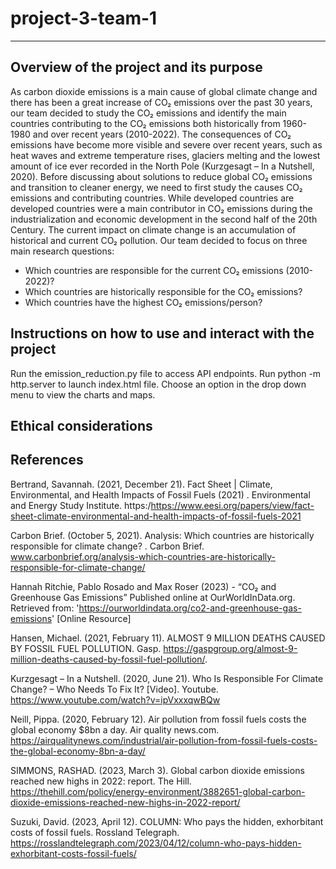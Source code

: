# project-3-team-1
---------
## Overview of the project and its purpose
As carbon dioxide emissions is a main cause of global climate change and there has been a great increase of CO₂ emissions over the past 30 years, our team decided to study the CO₂ emissions and identify the main countries contributing to the CO₂ emissions both historically from 1960-1980 and over recent years (2010-2022). The consequences of CO₂ emissions have become more visible and severe over recent years, such as heat waves and extreme temperature rises, glaciers melting and the lowest amount of ice ever recorded in the North Pole (Kurzgesagt – In a Nutshell, 2020). 
Before discussing about solutions to reduce global CO₂ emissions and transition to cleaner energy, we need to first study the causes CO₂ emissions and contributing countries. While developed countries are developed countries were a main contributor in CO₂ emissions during the industrialization and economic development in the second half of the 20th Century. The current impact on climate change is an accumulation of historical and current CO₂ pollution. 
Our team decided to focus on three main research questions:
-	Which countries are responsible for the current CO₂ emissions (2010-2022)?
-	Which countries are historically responsible for the CO₂ emissions?
-	Which countries have the highest CO₂ emissions/person?

## Instructions on how to use and interact with the project
Run the emission_reduction.py file to access API endpoints. 
Run python -m http.server to launch index.html file. 
Choose an option in the drop down menu to view the charts and maps.

## Ethical considerations 


## References 

Bertrand, Savannah. (2021, December 21). Fact Sheet | Climate, Environmental, and Health Impacts of 
Fossil Fuels (2021) . Environmental and Energy Study Institute. https:/https://www.eesi.org/papers/view/fact-sheet-climate-environmental-and-health-impacts-of-fossil-fuels-2021

Carbon Brief. (October 5, 2021). Analysis: Which countries are historically responsible for climate 
change? . Carbon Brief. www.carbonbrief.org/analysis-which-countries-are-historically-responsible-for-climate-change/

Hannah Ritchie, Pablo Rosado and Max Roser (2023) - “CO₂ and Greenhouse Gas Emissions” Published 
online at OurWorldInData.org. Retrieved from: 'https://ourworldindata.org/co2-and-greenhouse-gas-emissions' [Online Resource]

Hansen, Michael. (2021, February 11). ALMOST 9 MILLION DEATHS CAUSED BY FOSSIL FUEL POLLUTION. 
Gasp. https://gaspgroup.org/almost-9-million-deaths-caused-by-fossil-fuel-pollution/.

Kurzgesagt – In a Nutshell. (2020, June 21). Who Is Responsible For Climate Change? – Who Needs To Fix 
It? [Video]. Youtube. https://www.youtube.com/watch?v=ipVxxxqwBQw

Neill, Pippa. (2020, February 12). Air pollution from fossil fuels costs the global economy $8bn a day. Air 
quality news.com. https://airqualitynews.com/industrial/air-pollution-from-fossil-fuels-costs-the-global-economy-8bn-a-day/

SIMMONS, RASHAD. (2023, March 3). Global carbon dioxide emissions reached new highs in 2022: 
report. The Hill. https://thehill.com/policy/energy-environment/3882651-global-carbon-dioxide-emissions-reached-new-highs-in-2022-report/

Suzuki, David. (2023, April 12). COLUMN: Who pays the hidden, exhorbitant costs of fossil fuels. 
Rossland Telegraph. https://rosslandtelegraph.com/2023/04/12/column-who-pays-hidden-exhorbitant-costs-fossil-fuels/
